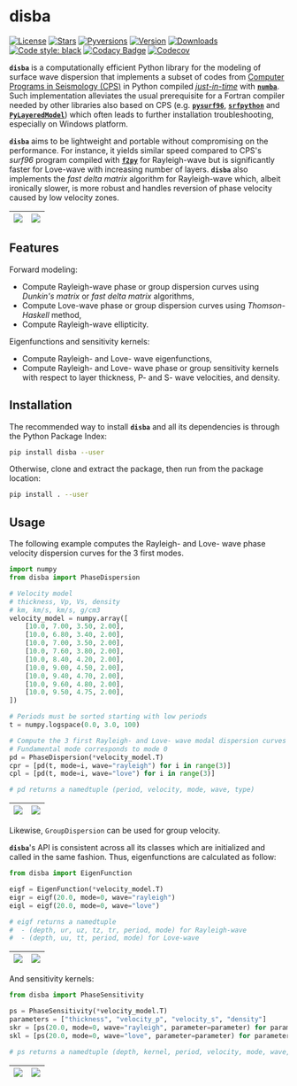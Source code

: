 # disba

[![License](https://img.shields.io/github/license/keurfonluu/disba)](https://github.com/keurfonluu/disba/blob/master/LICENSE)
[![Stars](https://img.shields.io/github/stars/keurfonluu/disba?logo=github)](https://github.com/keurfonluu/disba)
[![Pyversions](https://img.shields.io/pypi/pyversions/disba.svg?style=flat)](https://pypi.org/pypi/disba/)
[![Version](https://img.shields.io/pypi/v/disba.svg?style=flat)](https://pypi.org/project/disba)
[![Downloads](https://pepy.tech/badge/disba)](https://pepy.tech/project/disba)
[![Code style: black](https://img.shields.io/badge/code%20style-black-000000.svg?style=flat)](https://github.com/psf/black)
[![Codacy Badge](https://img.shields.io/codacy/grade/1d2218bb7d0e4e0fb2dec26fa32fe92e.svg?style=flat)](https://www.codacy.com/manual/keurfonluu/disba?utm_source=github.com&utm_medium=referral&utm_content=keurfonluu/disba&utm_campaign=Badge_Grade)
[![Codecov](https://img.shields.io/codecov/c/github/keurfonluu/disba.svg?style=flat)](https://codecov.io/gh/keurfonluu/disba)

**`disba`** is a computationally efficient Python library for the modeling of surface wave dispersion that implements a subset of codes from [Computer Programs in Seismology (CPS)](http://www.eas.slu.edu/eqc/eqccps.html) in Python compiled [_just-in-time_](https://en.wikipedia.org/wiki/Just-in-time_compilation) with [**`numba`**](https://numba.pydata.org/). Such implementation alleviates the usual prerequisite for a Fortran compiler needed by other libraries also based on CPS (e.g. [**`pysurf96`**](https://github.com/miili/pysurf96), [**`srfpython`**](https://github.com/obsmax/srfpython) and [**`PyLayeredModel`**](https://github.com/harrymd/PyLayeredModel)) which often leads to further installation troubleshooting, especially on Windows platform.

**`disba`** aims to be lightweight and portable without compromising on the performance. For instance, it yields similar speed compared to CPS's _surf96_ program compiled with [**`f2py`**](https://numpy.org/devdocs/f2py/index.html) for Rayleigh-wave but is significantly faster for Love-wave with increasing number of layers. **`disba`** also implements the _fast delta matrix_ algorithm for Rayleigh-wave which, albeit ironically slower, is more robust and handles reversion of phase velocity caused by low velocity zones.

| <img src="https://github.com/keurfonluu/disba/blob/master/.github/perf_rayleigh.svg"> | <img src="https://github.com/keurfonluu/disba/blob/master/.github/perf_love.svg"> |
| :-----------------------------------------------------------------------------------: | :-------------------------------------------------------------------------------: |

## Features

Forward modeling:

-   Compute Rayleigh-wave phase or group dispersion curves using _Dunkin's matrix_ or _fast delta matrix_ algorithms,
-   Compute Love-wave phase or group dispersion curves using _Thomson-Haskell_ method,
-   Compute Rayleigh-wave ellipticity.

Eigenfunctions and sensitivity kernels:

-   Compute Rayleigh- and Love- wave eigenfunctions,
-   Compute Rayleigh- and Love- wave phase or group sensitivity kernels with respect to layer thickness, P- and S- wave velocities, and density.

## Installation

The recommended way to install **`disba`** and all its dependencies is through the Python Package Index:

```bash
pip install disba --user
```

Otherwise, clone and extract the package, then run from the package location:

```bash
pip install . --user
```

## Usage

The following example computes the Rayleigh- and Love- wave phase velocity dispersion curves for the 3 first modes.

```python
import numpy
from disba import PhaseDispersion

# Velocity model
# thickness, Vp, Vs, density
# km, km/s, km/s, g/cm3
velocity_model = numpy.array([
    [10.0, 7.00, 3.50, 2.00],
    [10.0, 6.80, 3.40, 2.00],
    [10.0, 7.00, 3.50, 2.00],
    [10.0, 7.60, 3.80, 2.00],
    [10.0, 8.40, 4.20, 2.00],
    [10.0, 9.00, 4.50, 2.00],
    [10.0, 9.40, 4.70, 2.00],
    [10.0, 9.60, 4.80, 2.00],
    [10.0, 9.50, 4.75, 2.00],
])

# Periods must be sorted starting with low periods
t = numpy.logspace(0.0, 3.0, 100)

# Compute the 3 first Rayleigh- and Love- wave modal dispersion curves
# Fundamental mode corresponds to mode 0
pd = PhaseDispersion(*velocity_model.T)
cpr = [pd(t, mode=i, wave="rayleigh") for i in range(3)]
cpl = [pd(t, mode=i, wave="love") for i in range(3)]

# pd returns a namedtuple (period, velocity, mode, wave, type)
```

| <img src="https://github.com/keurfonluu/disba/blob/master/.github/sample_rayleigh.svg"> | <img src="https://github.com/keurfonluu/disba/blob/master/.github/sample_love.svg"> |
| :-------------------------------------------------------------------------------------: | :---------------------------------------------------------------------------------: |

Likewise, `GroupDispersion` can be used for group velocity.

**`disba`**'s API is consistent across all its classes which are initialized and called in the same fashion. Thus, eigenfunctions are calculated as follow:

```python
from disba import EigenFunction

eigf = EigenFunction(*velocity_model.T)
eigr = eigf(20.0, mode=0, wave="rayleigh")
eigl = eigf(20.0, mode=0, wave="love")

# eigf returns a namedtuple
#  - (depth, ur, uz, tz, tr, period, mode) for Rayleigh-wave
#  - (depth, uu, tt, period, mode) for Love-wave
```

| <img src="https://github.com/keurfonluu/disba/blob/master/.github/eigen_rayleigh.svg"> | <img src="https://github.com/keurfonluu/disba/blob/master/.github/eigen_love.svg"> |
| :------------------------------------------------------------------------------------: | :--------------------------------------------------------------------------------: |

And sensitivity kernels:

```python
from disba import PhaseSensitivity

ps = PhaseSensitivity(*velocity_model.T)
parameters = ["thickness", "velocity_p", "velocity_s", "density"]
skr = [ps(20.0, mode=0, wave="rayleigh", parameter=parameter) for parameter in parameters]
skl = [ps(20.0, mode=0, wave="love", parameter=parameter) for parameter in parameters]

# ps returns a namedtuple (depth, kernel, period, velocity, mode, wave, type, parameter)
```

| <img src="https://github.com/keurfonluu/disba/blob/master/.github/kernel_rayleigh.svg"> | <img src="https://github.com/keurfonluu/disba/blob/master/.github/kernel_love.svg"> |
| :-------------------------------------------------------------------------------------: | :---------------------------------------------------------------------------------: |
